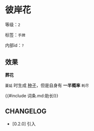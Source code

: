 # 彼岸花

等级：`2`

标签：`手牌`

内部id：`?`

## 效果

**葬花**

`蔓延` 时生成 [种子](../卡牌组/种子.md)，但是自身有 **一半概率** `耗尽`

{{#include 词条.md:助长I}}

## CHANGELOG

- [0.2.0] 引入

